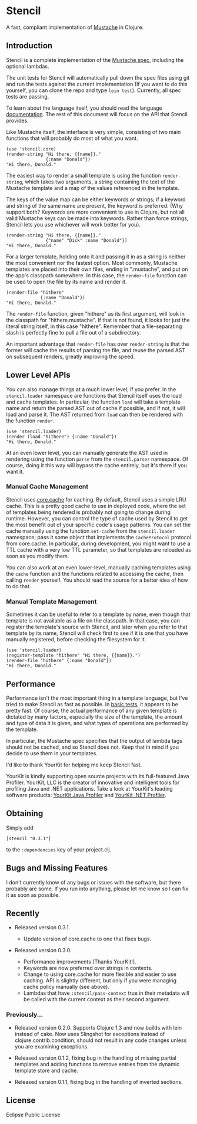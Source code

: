 # Stencil

A fast, compliant implementation of [Mustache](http://mustache.github.com)
in Clojure.

## Introduction

Stencil is a complete implementation of the 
[Mustache spec](http://github.com/mustache/spec), including the optional
lambdas.

The unit tests for Stencil will automatically pull down the spec
files using git and run the tests against the current implementation (If you
want to do this yourself, you can clone the repo and type `lein test`).
Currently, all spec tests are passing.

To learn about the language itself, you should read the language
[documentation](http://mustache.github.com). The rest of this document will
focus on the API that Stencil provides.

Like Mustache itself, the interface is very simple, consisting of two main
functions that will probably do most of what you want.

    (use 'stencil.core)
    (render-string "Hi there, {{name}}."
                   {:name "Donald"})
    "Hi there, Donald."

The easiest way to render a small template is using the function
`render-string`, which takes two arguments, a string containing the text of
the Mustache template and a map of the values referenced in the template.

The keys of the value map can be either keywords or strings; if a
keyword and string of the same name are present, the keyword is
preferred. (Why support both? Keywords are more convenient to use in
Clojure, but not all valid Mustache keys can be made into
keywords. Rather than force strings, Stencil lets you use whichever
will work better for you).

    (render-string "Hi there, {{name}}."
                   {"name" "Dick" :name "Donald"})
    "Hi there, Donald."

For a larger template, holding onto it and passing it in as a string is
neither the most convenient nor the fastest option. Most commonly, Mustache
templates are placed into their own files, ending in ".mustache", and put on
the app's classpath somewhere. In this case, the `render-file` function can
be used to open the file by its name and render it.

    (render-file "hithere"
                 {:name "Donald"})
    "Hi there, Donald."

The `render-file` function, given "hithere" as its first argument, will look
in the classpath for "hithere.mustache". If that is not found, it looks for
just the literal string itself, in this case "hithere". Remember that a
file-separating slash is perfectly fine to pull a file out of a subdirectory.

An important advantage that `render-file` has over `render-string` is that
the former will cache the results of parsing the file, and reuse the parsed
AST on subsequent renders, greatly improving the speed.

## Lower Level APIs

You can also manage things at a much lower level, if you prefer. In the
`stencil.loader` namespace are functions that Stencil itself uses the load
and cache templates. In particular, the function `load` will take a template
name and return the parsed AST out of cache if possible, and if not, it will
load and parse it. The AST returned from `load` can then be rendered with
the function `render`.

    (use 'stencil.loader)
    (render (load "hithere") {:name "Donald"})
    "Hi there, Donald."

At an even lower level, you can manually generate the AST used in rendering
using the function `parse` from the `stencil.parser` namespace. Of course,
doing it this way will bypass the cache entirely, but it's there if you want
it.

### Manual Cache Management

Stencil uses [core.cache](https://github.com/clojure/core.cache) for
caching. By default, Stencil uses a simple LRU cache. This is a pretty
good cache to use in deployed code, where the set of templates being
rendered is probably not going to change during runtime. However, you
can control the type of cache used by Stencil to get the most benefit
out of your specific code's usage patterns. You can set the cache
manually using the function `set-cache` from the `stencil.loader`
namespace; pass it some object that implements the `CacheProtocol`
protocol from core.cache. In particular, during development, you might
want to use a TTL cache with a very low TTL parameter, so that
templates are reloaded as soon as you modify them.

You can also work at an even lower-level, manually caching templates using the
`cache` function and the functions related to accessing the cache, then
calling `render` yourself. You should read the source for a better idea of
how to do that.

### Manual Template Management

Sometimes it can be useful to refer to a template by name, even though that
template is not available as a file on the classpath. In that case, you can
register the template's source with Stencil, and later when you refer to that
template by its name, Stencil will check first to see if it is one that you
have manually registered, before checking the filesystem for it.

    (use 'stencil.loader)
    (register-template "hithere" "Hi there, {{name}}.")
    (render-file "hithere" {:name "Donald"})
    "Hi there, Donald."

## Performance

Performance isn't the most important thing in a template language, but I've
tried to make Stencil as fast as possible. In 
[basic tests](http://github.com/davidsantiago/mustachequerade), it
appears to be pretty fast. Of course, the actual performance of any given
template is dictated by many factors, especially the size of the template,
the amount and type of data it is given, and what types of operations are
performed by the template.

In particular, the Mustache spec specifies that the output of lambda tags
should not be cached, and so Stencil does not. Keep that in mind if you decide
to use them in your templates.

I'd like to thank YourKit for helping me keep Stencil fast.

YourKit is kindly supporting open source projects with its full-featured Java Profiler.
YourKit, LLC is the creator of innovative and intelligent tools for profiling
Java and .NET applications. Take a look at YourKit's leading software products:
<a href="http://www.yourkit.com/java/profiler/index.jsp">YourKit Java Profiler</a> and
<a href="http://www.yourkit.com/.net/profiler/index.jsp">YourKit .NET Profiler</a>.

## Obtaining

Simply add

    [stencil "0.3.1"]

to the `:dependencies` key of your project.clj.

## Bugs and Missing Features

I don't currently know of any bugs or issues with the software, but there
probably are some. If you run into anything, please let me know so I can fix
it as soon as possible.

## Recently

* Released version 0.3.1.
  - Update version of core.cache to one that fixes bugs.

* Released version 0.3.0. 
  - Performance improvements (Thanks YourKit!).
  - Keywords are now preferred over strings in contexts.
  - Change to using core.cache for more flexible and easier to use
    caching. API is slightly different, but only if you were managing
    cache policy manually (see above).
  - Lambdas that have `:stencil/pass-context` true in their metadata will be called with
    the current context as their second argument.

### Previously...

* Released version 0.2.0. Supports Clojure 1.3 and now builds with lein instead of cake. Now uses Slingshot for exceptions instead of clojure.contrib.condition; should not result in any code changes unless you are examining exceptions.

* Released version 0.1.2, fixing bug in the handling of missing partial templates and adding functions to remove entries from the dynamic template store and cache.

* Released version 0.1.1, fixing bug in the handling of inverted sections.

## License

Eclipse Public License
